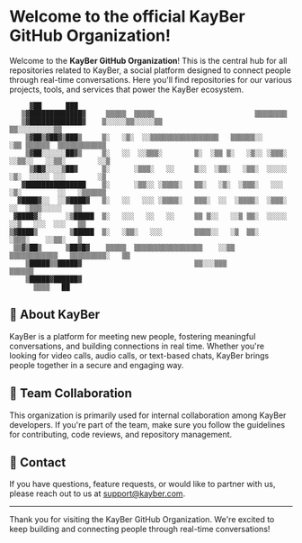 # Welcome to the official KayBer GitHub Organization!

Welcome to the **KayBer GitHub Organization**! This is the central hub for all repositories related to KayBer, a social platform designed to connect people through real-time conversations. Here you'll find repositories for our various projects, tools, and services that power the KayBer ecosystem.

```                                                                                
     ▓██      ███                                                                               
   ▒▓█████████████▓     ▒▒▒▒▒  ▒▒▒▒▒                         ▒▒▒▒▒▒▒▒                           
   ▒▓█████████████▓    ▒░░░░░▒▒░░░░░▒▒                     ▒▒░░░░░░░░░▒▒                        
    ▒▓██▒▓██▓▒███▒     ▒░   ░▒░  ░░▒▒▒▒▒▒▒▒▒▒▒▒▒▒▒▒▒   ▒▒▒▒▒▒░░        ░▒▒ ▒▒▒▒▒▒  ▒▒▒▒▒▒▒▒▒▒▒▒ 
    ▒▓██░░░░░░██▓▒     ▒░   ░░  ░░▒▒▒░        ▒░  ░▒▒ ▒░   ░▒░░ ░▒▒▒░  ░░▒▒░░   ░░▒▒░        ░░▒
     ▒▓█▓░░░░▒██▓      ▒░      ░▒▒▒░   ░░     ▒░░  ░▒▒░   ░▒▒░  ░░░░░  ░▒░  ░░░░░ ░░░        ░▒ 
   ▓███████████████    ▒░      ░▒▒░░ ░▒▒▒▒░   ▒▒░   ░▒░  ░▒▒▒░   ░░░   ░▒░         ░░   ░▒▒▒▒▒▒ 
  ▓████▓░░  ░░▓████▓   ▒░   ░░   ░░░ ░▒▒▒▒░   ▒▒▒░  ░░  ░▒▒▒▒░  ░▒▒▒░   ░░  ░▒▒▒░░░░░   ▒▒      
 ▓████▓░      ░▒█████  ▒░   ░░░   ░░   ░░     ▒▒ ▒░░   ░░▒ ▒▒░  ░░░░░  ░░▒   ░░░  ░░░   ▒▒      
▒▓████▒        ▒█████  ▒░   ░▒▒░   ░░░        ▒▒▒▒░░   ░▒  ▒▒░         ░▒▒▒░    ░░▒▒░   ▒       
 ▒▒▓▒██▒      ▒██▓█▓    ▒▒▒▒▒  ▒▒▒▒▒▒▒▒▒▒▒▒▒▒▒▒▒    ░░▒▒    ▒▒▒▒▒▒▒▒▒▒▒▒   ▒▒▒▒▒▒▒▒▒░   ▒▒      
    ▒█████▒▒█████▓                            ▒▒░░░▒▒▒                             ▒▒▒▒▒▒       
    ▒█████▓██████▓                                                                              
      ▒▒▒▒   ██                                                                                      
```

## 🚀 About KayBer
KayBer is a platform for meeting new people, fostering meaningful conversations, and building connections in real time. Whether you're looking for video calls, audio calls, or text-based chats, KayBer brings people together in a secure and engaging way.

## 👥 Team Collaboration
This organization is primarily used for internal collaboration among KayBer developers. If you're part of the team, make sure you follow the guidelines for contributing, code reviews, and repository management.

## 📩 Contact
If you have questions, feature requests, or would like to partner with us, please reach out to us at [support@kayber.com](mailto:support@kayber.com).

---

Thank you for visiting the KayBer GitHub Organization. We're excited to keep building and connecting people through real-time conversations!
